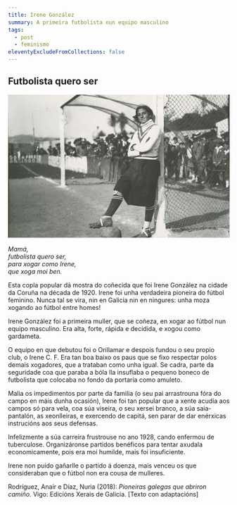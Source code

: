 ```yaml
---
title: Irene González
summary: A primeira futbolista nun equipo masculino
tags:
  - post
  - feminismo
eleventyExcludeFromCollections: false
---
```

<article> 

# Futbolista quero ser

![](/static/img/irene_porteira_pioneira.jpg)

*Mamá,\
futbolista quero ser,\
para xogar como Irene,\
que xoga moi ben.*  

Esta copla popular dá mostra do coñecida que foi Irene González na cidade da Coruña na década de 1920. Irene foi unha verdadeira pioneira do fútbol feminino. Nunca tal se vira, nin en Galicia nin en ningures: unha moza xogando ao fútbol entre homes!

Irene González foi a primeira muller, que se coñeza, en xogar ao fútbol nun equipo masculino. Era alta, forte, rápida e decidida, e xogou como gardameta.

O equipo en que debutou foi o Orillamar e despois fundou o seu propio club, o Irene C. F. Era tan boa baixo os paus que se fixo respectar polos demais xogadores, que a trataban como unha igual. Se cadra, parte da seguridade coa que paraba a bóla lla insuflaba o pequeno boneco de futbolista que colocaba no fondo da portaría como amuleto.

Malia os impedimentos por parte da familia (o seu pai arrastrouna fóra do campo en máis dunha ocasión), Irene foi tan popular que a xente acudía aos campos só para vela, coa súa viseira, o seu xersei branco, a súa saia-pantalón, as xeonlleiras, e exercendo de capitá, sen parar de dar enérxicas instrucións aos seus defensas.

Infelizmente a súa carreira frustrouse no ano 1928, cando enfermou de tuberculose. Organizáronse partidos benéficos para tentar axudala economicamente, pois era moi humilde, mais foi insuficiente.

Irene non puido gañarlle o partido á doenza, mais venceu os que consideraban que o fútbol non era cousa de mulleres.

Rodríguez, Anaír e Díaz, Nuria (2018): *Pioneiras galegas que abriron camiño.* Vigo: Edicións Xerais de Galicia. \[Texto con adaptacións]

</article>